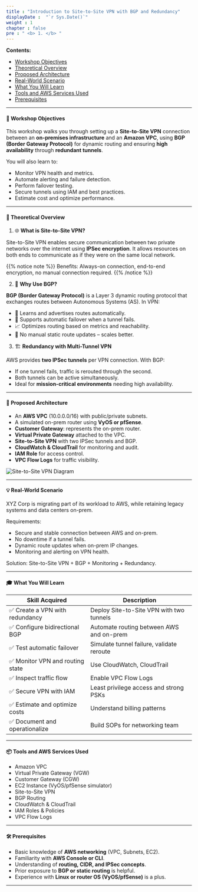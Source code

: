 ```yaml
---
title : "Introduction to Site-to-Site VPN with BGP and Redundancy"
displayDate :  "`r Sys.Date()`"
weight : 1
chapter : false
pre : " <b> 1. </b> "
---
```


**Contents:**
- [Workshop Objectives](#-workshop-objectives)
- [Theoretical Overview](#-theoretical-overview)
- [Proposed Architecture](#-proposed-architecture)
- [Real-World Scenario](#-real-world-scenario)
- [What You Will Learn](#-what-you-will-learn)
- [Tools and AWS Services Used](#-tools-and-aws-services-used)
- [Prerequisites](#️-prerequisites)

---

#### 🎯 Workshop Objectives

This workshop walks you through setting up a **Site-to-Site VPN** connection between an **on-premises infrastructure** and an **Amazon VPC**, using **BGP (Border Gateway Protocol)** for dynamic routing and ensuring **high availability** through **redundant tunnels**.

You will also learn to:

- Monitor VPN health and metrics.
- Automate alerting and failure detection.
- Perform failover testing.
- Secure tunnels using IAM and best practices.
- Estimate cost and optimize performance.

---

#### 🧠 Theoretical Overview

1. 🌐 **What is Site-to-Site VPN?**

Site-to-Site VPN enables secure communication between two private networks over the internet using **IPSec encryption**. It allows resources on both ends to communicate as if they were on the same local network.

{{% notice note %}}
Benefits: Always-on connection, end-to-end encryption, no manual connection required.
{{% /notice %}}

2. 🧭 **Why Use BGP?**

**BGP (Border Gateway Protocol)** is a Layer 3 dynamic routing protocol that exchanges routes between Autonomous Systems (AS). In VPN:

- 🧠 Learns and advertises routes automatically.
- 🔁 Supports automatic failover when a tunnel fails.
- 📈 Optimizes routing based on metrics and reachability.
- 🔄 No manual static route updates – scales better.

3. 🏗️ **Redundancy with Multi-Tunnel VPN**

AWS provides **two IPSec tunnels** per VPN connection. With BGP:

- If one tunnel fails, traffic is rerouted through the second.
- Both tunnels can be active simultaneously.
- Ideal for **mission-critical environments** needing high availability.

---

#### 🧩 Proposed Architecture

- An **AWS VPC** (10.0.0.0/16) with public/private subnets.
- A simulated on-prem router using **VyOS or pfSense**.
- **Customer Gateway**: represents the on-prem router.
- **Virtual Private Gateway** attached to the VPC.
- **Site-to-Site VPN** with two IPSec tunnels and BGP.
- **CloudWatch & CloudTrail** for monitoring and audit.
- **IAM Role** for access control.
- **VPC Flow Logs** for traffic visibility.

![Site-to-Site VPN Diagram](/images/1/0001.png?featherlight=false&width=90pc)

---

#### 💡 Real-World Scenario

XYZ Corp is migrating part of its workload to AWS, while retaining legacy systems and data centers on-prem.

Requirements:

- Secure and stable connection between AWS and on-prem.
- No downtime if a tunnel fails.
- Dynamic route updates when on-prem IP changes.
- Monitoring and alerting on VPN health.

Solution: Site-to-Site VPN + BGP + Monitoring + Redundancy.

---

#### 🎓 What You Will Learn

| Skill Acquired                    | Description                               |
| ----------------------------------|-------------------------------------------|
| ✅ Create a VPN with redundancy    | Deploy Site-to-Site VPN with two tunnels  |
| ✅ Configure bidirectional BGP     | Automate routing between AWS and on-prem  |
| ✅ Test automatic failover         | Simulate tunnel failure, validate reroute |
| ✅ Monitor VPN and routing state   | Use CloudWatch, CloudTrail                |
| ✅ Inspect traffic flow            | Enable VPC Flow Logs                      |
| ✅ Secure VPN with IAM             | Least privilege access and strong PSKs   |
| ✅ Estimate and optimize costs     | Understand billing patterns               |
| ✅ Document and operationalize     | Build SOPs for networking team            |

---

#### 📦 Tools and AWS Services Used

- Amazon VPC  
- Virtual Private Gateway (VGW)  
- Customer Gateway (CGW)  
- EC2 Instance (VyOS/pfSense simulator)  
- Site-to-Site VPN  
- BGP Routing  
- CloudWatch & CloudTrail  
- IAM Roles & Policies  
- VPC Flow Logs  

---

#### 🛠️ Prerequisites

- Basic knowledge of **AWS networking** (VPC, Subnets, EC2).
- Familiarity with **AWS Console or CLI**.
- Understanding of **routing, CIDR, and IPSec concepts**.
- Prior exposure to **BGP or static routing** is helpful.
- Experience with **Linux or router OS (VyOS/pfSense)** is a plus.

---
